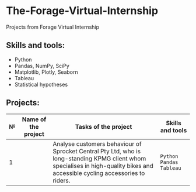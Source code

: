 # The-Forage-Virtual-Internship
Projects from Forage Virtual Internship
## Skills and tools:
- Python
- Pandas, NumPy, SciPy
- Matplotlib, Plotly, Seaborn
- Tableau
- Statistical hypotheses
## Projects:
| №| Name of the project | Tasks of the project                                                   | Skills and tools        |  
|-----------|-------------------|------------------------------------------------------------------|-----------------------------------|
|1              |[](https://github.com/nelli1909/Yandex-Practicum/blob/main/yandex_music.ipynb)|Analyse customers behaviour of Sprocket Central Pty Ltd, who is long-standing KPMG client whom specialises in high-quality bikes and accessible cycling accessories to riders.|`Python` `Pandas` `Tableau`|
